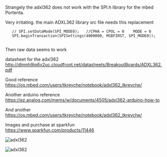 Strangely the adxl362 does not work with the SPI.h library for the mbed Portenta. 


Very irritating. the main ADXL362 library src file needs this replacement
```
   // SPI.setDataMode(SPI_MODE0);	//CPHA = CPOL = 0    MODE = 0
   SPI.beginTransaction(SPISettings(4000000, MSBFIRST, SPI_MODE0));
   
   ```
   
   Then raw data seems to work




datasheet for the adxl362  http://dlnmh9ip6v2uc.cloudfront.net/datasheets/BreakoutBoards/ADXL362.pdf



Good reference  https://os.mbed.com/users/tkreyche/notebook/adxl362_tkreyche/



Another arduino reference https://ez.analog.com/mems/w/documents/4505/adxl362-arduino-how-to

And another https://os.mbed.com/users/tkreyche/notebook/adxl362_tkreyche/

Images and purchase at sparkfun  https://www.sparkfun.com/products/11446

![adxl362](https://cdn.sparkfun.com//assets/parts/7/2/9/8/11446-03a.jpg)

![adxl362](https://cdn.sparkfun.com//assets/parts/7/2/9/8/11446-04a.jpg)
